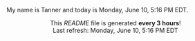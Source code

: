 My name is Tanner and today is Monday, June 10, 5:16 PM EDT.

<p align="center">This <i>README</i> file is generated <b>every 3 hours</b>!</br>Last refresh: Monday, June 10, 5:16 PM EDT<br /></p>
